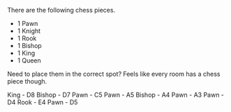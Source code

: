 There are the following chess pieces.

- 1 Pawn
- 1 Knight
- 1 Rook
- 1 Bishop
- 1 King
- 1 Queen

Need to place them in the correct spot? Feels like every room has a chess piece though.

King - D8
Bishop - D7
Pawn -  C5
Pawn - A5
Bishop - A4
Pawn - A3
Pawn - D4
Rook - E4
Pawn - D5